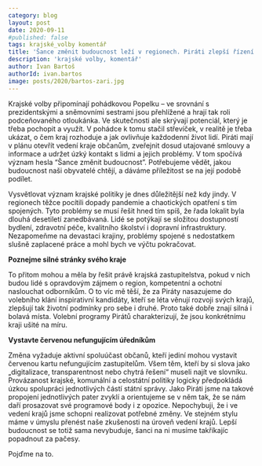 ```yaml
---
category: blog
layout: post
date: 2020-09-11
#published: false
tags: krajské_volby komentář
title: 'Šance změnit budoucnost leží v regionech. Piráti zlepší řízení krajů'
description: 'krajské volby, komentář' 
author: Ivan Bartoš
authorId: ivan.bartos
image: posts/2020/bartos-zari.jpg 
---
```


Krajské volby připomínají pohádkovou Popelku – ve srovnání s prezidentskými a sněmovními sestrami jsou přehlížené a hrají tak roli podceňovaného otloukánka. Ve skutečnosti ale skrývají potenciál, který je třeba pochopit a využít. V pohádce k tomu stačil střevíček, v realitě je třeba ukázat, o čem kraj rozhoduje a jak ovlivňuje každodenní život lidí. 
Piráti mají v plánu otevřít vedení kraje občanům, zveřejnit dosud utajované smlouvy a informace a udržet úzký kontakt s lidmi a jejich problémy. V tom spočívá význam hesla “Šance změnit budoucnost”. Potřebujeme vědět, jakou budoucnost naši obyvatelé chtějí, a dáváme příležitost se na její podobě podílet.

Vysvětlovat význam krajské politiky je dnes důležitější než kdy jindy. V regionech těžce pocítili dopady pandemie a chaotických opatření s tím spojených. Tyto problémy se musí řešit hned tím spíš, že řada lokalit byla dlouhá desetiletí zanedbávaná. Lidé se potýkají se složitou dostupností bydlení, zdravotní péče, kvalitního školství i dopravní infrastruktury. Nezapomeňme na devastaci krajiny, problémy spojené s nedostatkem slušně zaplacené práce a mohl bych ve výčtu pokračovat.

**Poznejme silné stránky svého kraje**

To přitom mohou a měla by řešit právě krajská zastupitelstva, pokud v nich budou lidé s opravdovým zájmem o region, kompetentní a ochotní naslouchat odborníkům. O to víc mě těší, že za Piráty nasazujeme do volebního klání inspirativní kandidáty, kteří se léta věnují rozvoji svých krajů, zlepšují tak životní podmínky pro sebe i druhé. Proto také dobře znají silná i bolavá místa. Volební programy Pirátů charakterizují, že jsou konkrétnímu kraji ušité na míru.

**Vystavte červenou nefungujícím úředníkům**

Změna vyžaduje aktivní spoluúčast občanů, kteří jediní mohou vystavit červenou kartu nefungujícím zastupitelům. Všem těm, kteří by si slova jako „digitalizace, transparentnost nebo chytrá řešení“ museli najít ve slovníku.
Provázanost krajské, komunální a celostátní politiky logicky předpokládá úzkou spolupráci jednotlivých částí státní správy. Jako Piráti jsme na takové propojení jednotlivých pater zvyklí a orientujeme se v něm tak, že se nám daří prosazovat své programové body i z opozice. Nepochybuji, že i ve vedení krajů jsme schopni realizovat potřebné změny.
Ve stejném stylu máme v úmyslu přenést naše zkušenosti na úroveň vedení krajů. Lepší budoucnost se totiž sama nevybuduje, šanci na ni musíme takříkajíc popadnout za pačesy.

Pojďme na to.
